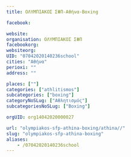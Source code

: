 ```yaml
---
title: ΟΛΥΜΠΙΑΚΟΣ ΣΦΠ-Αθήνα-Boxing

facebook:

website:
organisation: ΟΛΥΜΠΙΑΚΟΣ ΣΦΠ
facebookorg:
websiteorg:
UID: "07042020140236school"
cities: "Αθήνα"
perioxi: ""
address: ""

places: [""]
categories: ["athlitismos"]
subcategories: ["boxing"]
categoryNoSLug: ["Αθλητισμός"]
subcategoriesNoSLug: ["Boxing"]

orgUID: org14042020000027

url: "olympiakos-sfp-athina-boxing/athina//"
slug: "olympiakos-sfp-athina-boxing"
aliases:
    - /07042020140236school
---
```





